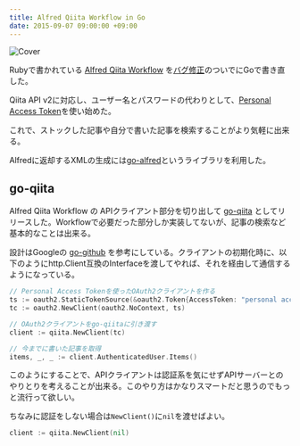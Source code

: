 ```yaml
---
title: Alfred Qiita Workflow in Go
date: 2015-09-07 09:00:00 +09:00
---
```


![Cover](http://randompaper.co.s3.amazonaws.com/alfred-qiita-workflow/alfred-qiita-workflow.png)

Rubyで書かれている [Alfred Qiita Workflow](https://github.com/uetchy/alfred-qiita-workflow) を[バグ修正](https://github.com/uetchy/alfred-qiita-workflow/issues/3)のついでにGoで書き直した。

Qiita API v2に対応し、ユーザー名とパスワードの代わりとして、[Personal Access Token](https://qiita.com/settings/tokens/new)を使い始めた。

これで、ストックした記事や自分で書いた記事を検索することがより気軽に出来る。

Alfredに返却するXMLの生成には[go-alfred](https://github.com/pascalw/go-alfred)というライブラリを利用した。

## go-qiita

Alfred Qiita Workflow の APIクライアント部分を切り出して [go-qiita](https://github.com/uetchy/go-qiita) としてリリースした。Workflowで必要だった部分しか実装してないが、記事の検索など基本的なことは出来る。

設計はGoogleの [go-github](https://github.com/google/go-github) を参考にしている。クライアントの初期化時に、以下のようにhttp.Client互換のInterfaceを渡してやれば、それを経由して通信するようになっている。

```go
// Personal Access Tokenを使ったOAuth2クライアントを作る
ts := oauth2.StaticTokenSource(&oauth2.Token{AccessToken: "personal access token"})
tc := oauth2.NewClient(oauth2.NoContext, ts)

// OAuth2クライアントをgo-qiitaに引き渡す
client := qiita.NewClient(tc)

// 今までに書いた記事を取得
items, _, _ := client.AuthenticatedUser.Items()
```

このようにすることで、APIクライアントは認証系を気にせずAPIサーバーとのやりとりを考えることが出来る。このやり方はかなりスマートだと思うのでもっと流行って欲しい。

ちなみに認証をしない場合は`NewClient()`に`nil`を渡せばよい。

```go
client := qiita.NewClient(nil)
```

